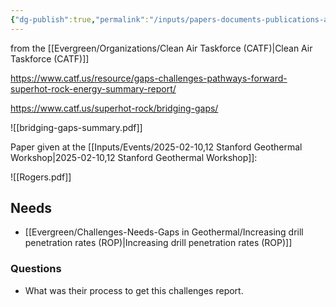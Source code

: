 ```yaml
---
{"dg-publish":true,"permalink":"/inputs/papers-documents-publications-articles/2024-10-15-gaps-challenges-and-pathways-forward-for-superhot-rock-energy-synthesis-report/","tags":["needs_document"]}
---
```





from the [[Evergreen/Organizations/Clean Air Taskforce (CATF)\|Clean Air Taskforce (CATF)]]

https://www.catf.us/resource/gaps-challenges-pathways-forward-superhot-rock-energy-summary-report/

https://www.catf.us/superhot-rock/bridging-gaps/


![[bridging-gaps-summary.pdf]]


Paper given at the [[Inputs/Events/2025-02-10,12 Stanford Geothermal Workshop\|2025-02-10,12 Stanford Geothermal Workshop]]:

![[Rogers.pdf]]

## Needs

- [[Evergreen/Challenges-Needs-Gaps in Geothermal/Increasing drill penetration rates (ROP)\|Increasing drill penetration rates (ROP)]]


### Questions
- What was their process to get this challenges report.

